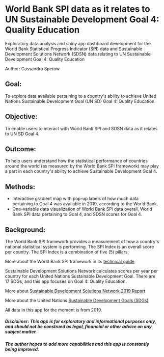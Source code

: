 # World Bank SPI data as it relates to UN Sustainable Development Goal 4: Quality Education

Exploratory data analysis and shiny app dashboard development for the World Bank Statistical Progress Indicator (SPI) data and Sustainable Development Solutions Network (SDSN) data relating to UN Sustainable Development Goal 4: Quality Education

Author: Cassandra Sperow


## Goal:

To explore data available pertaining to a country's ability to achieve United Nations Sustainable Development Goal (UN SD) Goal 4: Quality Education. 

## Objective:

To enable users to interact with World Bank SPI and SDSN data as it relates to UN SD Goal 4. 

## Outcome:

To help users understand how the statistical performance of countries around the world (as measured by the World Bank SPI framework) may play a part in each country's ability to achieve Sustainable Development Goal 4.

## Methods:

- Interactive gradient map with pop-up labels of how much data pertaining to Goal 4 was available in 2019, according to the World Bank. 
- One-variable data visualization of World Bank SPI data overall, World Bank SPI data pertaining to Goal 4, and SDSN scores for Goal 4. 

## Background:

The World Bank SPI framework provides a measurement of how a country's national statistical system is performing. The SPI Index is an overall score per country. The SPI Index is a combination of five (5) pillars. 

More about the World Bank SPI framework in its [technical guide](https://documents1.worldbank.org/curated/en/815721616086786412/pdf/Measuring-the-Statistical-Performance-of-Countries-An-Overview-of-Updates-to-the-World-Bank-Statistical-Capacity-Index.pdf)

Sustainable Development Solutions Network calculates scores per year per country for each United Nations Sustainable Development Goal. There are 17 SDGs, and this app focuses on Goal 4: Quality Education. 

More about [Sustainable Development Solutions Network 2019 Report](https://www.sdgindex.org/reports/sustainable-development-report-2019/)

More about the United Nations [Sustainable Development Goals (SDGs)](https://sdgs.un.org/goals)

All data in this app for the moment is from 2019. 

##### Disclaimer: This app is for exploratory and informational purposes only, and should not be construed as legal, financial or other advice on any subject matter.

##### The author hopes to add more capabilities and this app is constantly being improved.


